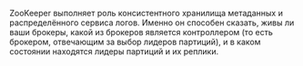 ZooKeeper выполняет роль консистентного хранилища метаданных и распределённого сервиса логов. Именно он способен сказать, живы ли ваши брокеры, какой из брокеров является контроллером (то есть брокером, отвечающим за выбор лидеров партиций), и в каком состоянии находятся лидеры партиций и их реплики.